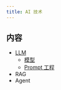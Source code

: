 ```yaml
---
title: AI 技术
---
```


## 内容
* [LLM](./llm/readme)
  * [模型](./llm/model/core/readme.md)
  * [Prompt 工程](./llm/prompt-engineer/readme.md)
* RAG
* Agent
